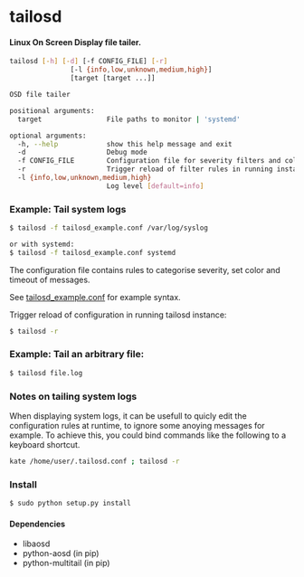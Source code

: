 tailosd
=======

#### Linux On Screen Display file tailer.

```bash
tailosd [-h] [-d] [-f CONFIG_FILE] [-r]
               [-l {info,low,unknown,medium,high}]
               [target [target ...]]

OSD file tailer

positional arguments:
  target                File paths to monitor | 'systemd'

optional arguments:
  -h, --help            show this help message and exit
  -d                    Debug mode
  -f CONFIG_FILE        Configuration file for severity filters and colors
  -r                    Trigger reload of filter rules in running instance
  -l {info,low,unknown,medium,high}
                        Log level [default=info]
```

### Example: Tail system logs

```bash
$ tailosd -f tailosd_example.conf /var/log/syslog

or with systemd:
$ tailosd -f tailosd_example.conf systemd
```

The configuration file contains rules to categorise severity, set color and timeout of messages.

See [tailosd_example.conf](tailosd_example.conf) for example syntax.

Trigger reload of configuration in running tailosd instance:
```bash
$ tailosd -r
```

### Example: Tail an arbitrary file:

```bash
$ tailosd file.log
```

### Notes on tailing system logs

When displaying system logs, it can be usefull to quicly edit the configuration rules at runtime, to ignore some anoying messages for example. To achieve this, you could bind commands like the following to a keyboard shortcut.
```bash
kate /home/user/.tailosd.conf ; tailosd -r
```

### Install

```bash
$ sudo python setup.py install
```

#### Dependencies

* libaosd
* python-aosd (in pip)
* python-multitail (in pip)

